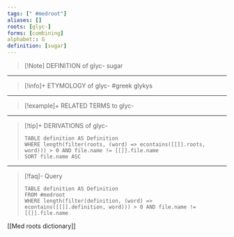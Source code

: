 ```yaml
---
tags: [" #medroot"]
aliases: []
roots: [glyc-]
forms: [combining]
alphabet:: G
definition: [sugar]
---
```

>[!Note] DEFINITION of glyc-
>sugar
_____
>[!info]+ ETYMOLOGY of glyc-
>#greek glykys
_____
>[!example]+ RELATED TERMS to glyc-
>
_____
>[!tip]+ DERIVATIONS of glyc-
>```dataview
>TABLE definition AS Definition 
>WHERE length(filter(roots, (word) => econtains([[]].roots, word))) > 0 AND file.name != [[]].file.name
>SORT file.name ASC
>```
____
>[!faq]- Query
>```dataview
>TABLE definition AS Definition
>FROM #medroot
>WHERE length(filter(definition, (word) => econtains([[]].definition, word))) > 0 AND file.name != [[]].file.name
>```

[[Med roots dictionary]]